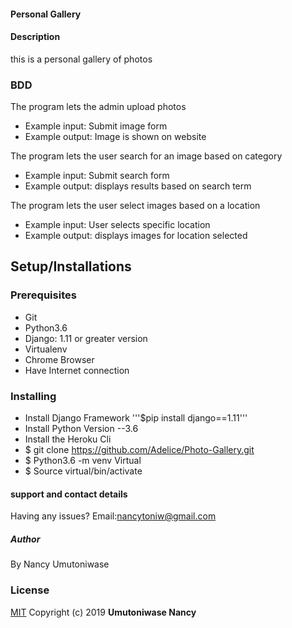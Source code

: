 #### Personal Gallery
#### Description
this is a personal gallery  of photos
### BDD
The program lets the admin upload photos

* Example input: Submit image form
* Example output: Image is shown on website

The program lets the user search for an image based on category

* Example input: Submit search form
* Example output: displays results based on search term

The program lets the user select images based on a location

* Example input: User selects specific location
* Example output: displays images for location selected
## Setup/Installations
### Prerequisites
* Git
* Python3.6
* Django: 1.11 or greater version
* Virtualenv
* Chrome Browser
* Have Internet connection

### Installing
* Install Django Framework '''$pip install django==1.11'''
* Install Python Version --3.6
* Install the Heroku Cli
* $ git clone https://github.com/Adelice/Photo-Gallery.git 
* $ Python3.6 -m venv Virtual
* $ Source virtual/bin/activate



#### support and contact details

Having any issues?
Email:nancytoniw@gmail.com

##### Author
 By Nancy Umutoniwase
### License

[MIT](https://choosealicense.com/licenses/mit/)
Copyright (c) 2019 **Umutoniwase Nancy**

